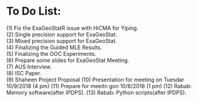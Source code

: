 # To Do List:
(1) Fix the ExaGeoStatR issue with HiCMA for Yiping.<br />
(2) Single precision support for ExaGeoStat.<br />
(3) Mixed precision support for ExaGeoStat.<br />
(4) Finalizing the Guided MLE Results.<br />
(5) Finalizing the OOC Experiments.<br />
(6) Prepare some slides for ExaGeoStat Meeting.<br />
(7) AUS Interview.<br />
(8) ISC Paper.<br />
(9) Shaheen Project Proposal
(10) Presentation for meeting on Tuesdar 10/9/2018  (4 pm)
(11) Prepare for meeitn gon 10/8/2018 (1 pm)
(12) Rabab: Memory software(after IPDPS).
(13) Rabab: Python scripts(after IPDPS).

